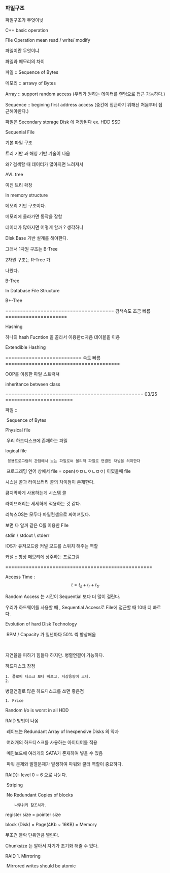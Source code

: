 ### 파일구조 

파일구조가 무엇이닞

C++ basic operation



FIle Operation mean read / write/ modify



파일이란 무엇이냐



파일과 메모리의 차이 

파일 ::  Sequence of Bytes

메모리 :: arrawy of Bytes

Array :: support random access (우리가 원하는 데이터를 랜덤으로 접근 가능하다.)

Sequence :: begining first address access (중간에 접근하기 위해선 처음부터 접근해야한다.)



파일은 Secondary storage Disk 에 저장된다 ex. HDD SSD

Sequenial File

기본 파일 구조 

트리 기반 과 해싱 기반 기술이 나옴

왜? 검색할 때 데이터가 많아지면 느려져서



AVL tree

이진 트리 확장

In memory structure

메모리 기반 구조이다.

메모리에 올라가면 동작을 잘함

데이터가 많아지면 어떻게 할까 ?  생각하니 

DIsk Base 기반 설계를 해야한다. 

그래서 1차원 구조는 B-Tree

2차원 구조는 R-Tree 가 

나왔다.



B-Tree  

In Database File Structure



B+-Tree



===================================== 검색속도 조금 빠름 =====================

Hashing

하나의 hash Fucntion 을 골라서 이용한ㄷ자음 테이블을 이용





Extendible Hashing 



========================== 속도 빠름 =======================================

OOP를 이용한 파일 스트럭쳐 



inheritance between class







=============================================== 03/25 =======================



파일 ::

​	Sequence of Bytes

Physical file	

​	우리 하드디스크에 존재하는 파일

logical file

 	 응용프로그램의 관점에서 보는 파일로써 물리적 파일로 연결된 채널을 의미한다

​	 프로그래밍 언어 상에서 file = open(ㅇㅁㄴㅇㄴㅁㅇ) 이였을때 file







시스템 콜과 라이브러리 콜의 차이점이 존재한다.

큼지막하게 사용하는게 시스템 콜

라이브러리는 세세하게 적용하는 것 같다.



리눅스OS는 모두다 파일컨셉으로 짜여져있다.

보면 다 알꺼 같은 C를 이용한 FIle

stdin \ stdout \ stderr



IOS가 유저모드랑 커널 모드를 스위치 해주는 역할

커널 :: 항상 메모리에 상주하는 프로그램

==================================================

Access Time : $$ t = t_s + t_r + t_{tr}$$ 

Random Access  는 시간이 Sequential 보다 더 많이 걸린다.

우리가 하드웨어를 사용할 때 , Sequential Access로 File에 접근할 때 10배 더 빠르다.



Evolution of hard Disk Technology 

​		RPM / Capacity 가 일년마다 50% 씩 향상해옴

​		

지연율을 피하기 힘들다 하지만. 병렬연결이 가능하다.

하드디스크 장점

	1. 플로피 디스크 보다 빠르고, 저장용량이 크다.
 	2. 



병렬연결로 많은 하드디스크를 쓰면 좋은점 

 	1. Price 

Random I/o is worst in all HDD 

RAID 방법이 나옴

​	레이드는 Redundant Array of Inexpensive Disks 의 약자

​	여러개의 하드디스크를 사용하는 아이디어를 적용

​	메인보드에 여러개의 SATA가 존재하여 넣을 수 있음

​	파워 문제와 발열문제가 발생하여 파워와 쿨러 역할이 중요하다.



RAID는 level 0 ~ 6 으로 나눈다.

​	Striping 

​		No Redundant Copies of blocks

 		나무위키 참조하자.

register size = pointer size 

block (Disk)  = Page(4Kb ~ 16KB) = Memory 

무조건 블락 단위만큼 열린다.



Chunksize 는 알아서 자기가 초기화 해줄 수 있다.





RAID 1. Mirroring 

​	Mirrored writes should be atomic

​	